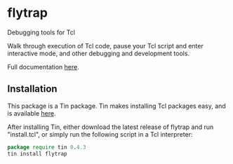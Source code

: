 # flytrap
Debugging tools for Tcl

Walk through execution of Tcl code, pause your Tcl script and enter interactive mode, and other debugging and development tools.

Full documentation [here](doc/flytrap.pdf).
 
## Installation
This package is a Tin package. Tin makes installing Tcl packages easy, and is available [here](https://github.com/ambaker1/Tin).

After installing Tin, either download the latest release of flytrap and run "install.tcl", or simply run the following script in a Tcl interpreter:
```tcl
package require tin 0.4.3
tin install flytrap
```
